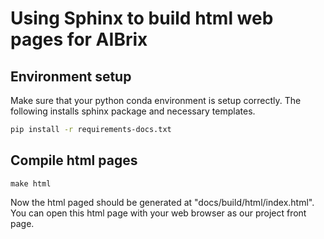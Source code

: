 # Using Sphinx to build html web pages for AIBrix

## Environment setup
Make sure that your python conda environment is setup correctly. The following installs sphinx package and necessary templates.

```bash
pip install -r requirements-docs.txt
```

## Compile html pages

```
make html
```

Now the html paged should be generated at "docs/build/html/index.html". You can open this html page with your web browser as our project front page.
